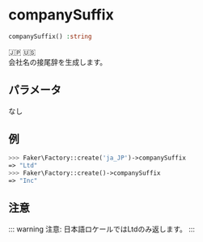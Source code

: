 # companySuffix
```php
companySuffix() :string
```
:jp: :us:  
会社名の接尾辞を生成します。

## パラメータ
なし

## 例
```php
>>> Faker\Factory::create('ja_JP')->companySuffix
=> "Ltd"
>>> Faker\Factory::create()->companySuffix
=> "Inc"
```

## 注意
::: warning 注意:
日本語ロケールではLtdのみ返します。
:::
